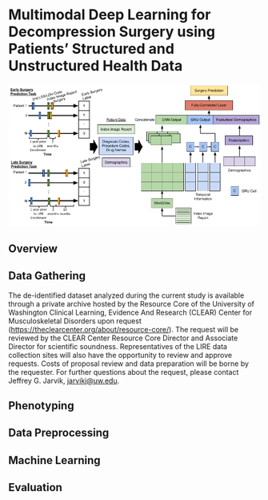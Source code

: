 # Multimodal Deep Learning for Decompression Surgery using Patients’ Structured and Unstructured Health Data
![alt text](https://github.com/chethanjjj/LowerBackPain-Surgery-Prediction/blob/master/image.png?raw=true)

## Overview


## Data Gathering
The de-identified dataset analyzed during the current study is available through a private archive hosted by the Resource Core of the University of Washington Clinical Learning, Evidence And Research (CLEAR) Center for Musculoskeletal Disorders upon request (https://theclearcenter.org/about/resource-core/). The request will be reviewed by the CLEAR Center Resource Core Director and Associate Director for scientific soundness. Representatives of the LIRE data collection sites will also have the opportunity to review and approve requests. Costs of proposal review and data preparation will be borne by the requester. For further questions about the request, please contact Jeffrey G. Jarvik, jarvikj@uw.edu.

## Phenotyping

## Data Preprocessing

## Machine Learning

## Evaluation
